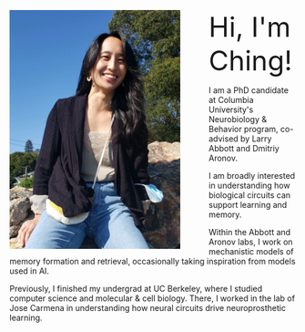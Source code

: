 ﻿---
layout: article
title:
---

<img style="float: left; margin: 0 50px 0 0;" src="/ching-photos/prof_crop.jpg"
 width="300" height="auto"
 />

<font size="8"> Hi, I'm Ching!</font>

I am a PhD candidate at Columbia University's Neurobiology
& Behavior program, co-advised by Larry Abbott and Dmitriy Aronov.

I am broadly interested in understanding how biological circuits can support learning and memory.

Within the Abbott and Aronov labs, I work on mechanistic models of
memory formation and retrieval, occasionally taking inspiration from models used in AI.

Previously, I finished my undergrad at UC Berkeley, where I studied computer science
and molecular & cell biology. There, I worked in the lab of Jose Carmena in understanding
how neural circuits drive neuroprosthetic learning.
